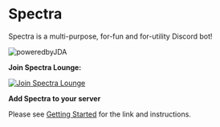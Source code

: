 # Spectra
Spectra is a multi-purpose, for-fun and for-utility Discord bot!<br>

![poweredbyJDA](http://i.imgur.com/4Fhq6yQ.png)


**Join Spectra Lounge:**

[![Join Spectra Lounge](https://discordapp.com/api/guilds/147698382092238848/widget.png?style=banner2)](https://discord.gg/0p9LSGoRLu6Pet0k)

**Add Spectra to your server**

Please see [Getting Started](https://github.com/jagrosh/Spectra/wiki/Getting-Started) for the link and instructions.
